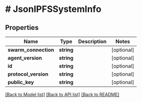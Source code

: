 # # JsonIPFSSystemInfo

## Properties

Name | Type | Description | Notes
------------ | ------------- | ------------- | -------------
**swarm_connection** | **string** |  | [optional]
**agent_version** | **string** |  | [optional]
**id** | **string** |  | [optional]
**protocol_version** | **string** |  | [optional]
**public_key** | **string** |  | [optional]

[[Back to Model list]](../../README.md#models) [[Back to API list]](../../README.md#endpoints) [[Back to README]](../../README.md)
